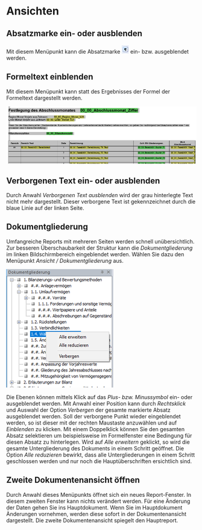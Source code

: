 # Ansichten

## Absatzmarke ein- oder ausblenden

Mit diesem Menüpunkt kann die Absatzmarke ![Image](img/image62.png) ein- bzw. ausgeblendet werden.

## Formeltext einblenden

Mit diesem Menüpunkt kann statt des Ergebnisses der Formel der Formeltext dargestellt werden.

![Image](img/image63.png)

## Verborgenen Text ein- oder ausblenden

Durch Anwahl *Verborgenen Text ausblenden* wird der grau hinterlegte Text nicht mehr dargestellt. Dieser verborgene Text ist gekennzeichnet durch die blaue Linie auf der linken Seite.

## Dokumentgliederung

Umfangreiche Reports mit mehreren Seiten werden schnell unübersichtlich. Zur besseren Überschaubarkeit der Struktur kann die *Dokumentgliederung* im linken Bildschirmbereich eingeblendet werden. Wählen Sie dazu den Menüpunkt *Ansicht / Dokumentgliederung* aus.

![Image](img/image64.png)

Die Ebenen können mittels Klick auf das *Plus- bzw. Minussymbol* ein- oder ausgeblendet werden. Mit Anwahl einer Position kann durch *Rechtsklick* und Auswahl der Option *Verbergen* der gesamte markierte Absatz ausgeblendet werden. Soll der verborgene Punkt wieder eingeblendet werden, so ist dieser mit der rechten Maustaste anzuwählen und auf *Einblenden* zu klicken. Mit einem Doppelklick können Sie den gesamten Absatz selektieren um beispielsweise im Formelfenster eine Bedingung für diesen Absatz zu hinterlegen. Wird auf *Alle erweitern* geklickt, so wird die gesamte Untergliederung des Dokuments in einem Schritt geöffnet. Die Option *Alle reduzieren* bewirkt, dass alle Untergliederungen in einem Schritt geschlossen werden und nur noch die
Hauptüberschriften ersichtlich sind.

## Zweite Dokumentenansicht öffnen

Durch Anwahl dieses Menüpunkts öffnet sich ein neues Report-Fenster. In diesem zweiten Fenster kann nichts verändert werden. Für eine Änderung der Daten gehen Sie ins Hauptdokument. Wenn Sie im Hauptdokument Änderungen vornehmen, werden diese sofort in der Dokumentenansicht dargestellt. Die zweite Dokumentenansicht spiegelt den Hauptreport.